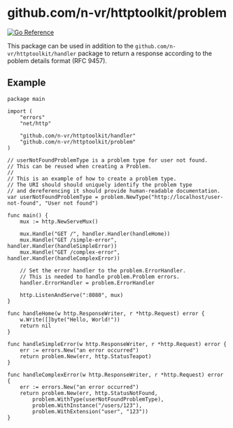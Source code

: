 # github.com/n-vr/httptoolkit/problem

[![Go Reference](https://pkg.go.dev/badge/github.com/n-vr/httptoolkit/problem.svg)](https://pkg.go.dev/github.com/n-vr/httptoolkit/problem)

This package can be used in addition to the `github.com/n-vr/httptoolkit/handler` package to return a response according to the poblem details format (RFC 9457).

## Example

```golang
package main

import (
	"errors"
	"net/http"

	"github.com/n-vr/httptoolkit/handler"
	"github.com/n-vr/httptoolkit/problem"
)

// userNotFoundProblemType is a problem type for user not found.
// This can be reused when creating a Problem.
//
// This is an example of how to create a problem type.
// The URI should should uniquely identify the problem type
// and dereferencing it should provide human-readable documentation.
var userNotFoundProblemType = problem.NewType("http://localhost/user-not-found", "User not found")

func main() {
	mux := http.NewServeMux()

	mux.Handle("GET /", handler.Handler(handleHome))
	mux.Handle("GET /simple-error", handler.Handler(handleSimpleError))
	mux.Handle("GET /complex-error", handler.Handler(handleComplexError))

	// Set the error handler to the problem.ErrorHandler.
	// This is needed to handle problem.Problem errors.
	handler.ErrorHandler = problem.ErrorHandler

	http.ListenAndServe(":8080", mux)
}

func handleHome(w http.ResponseWriter, r *http.Request) error {
	w.Write([]byte("Hello, World!"))
	return nil
}

func handleSimpleError(w http.ResponseWriter, r *http.Request) error {
	err := errors.New("an error occurred")
	return problem.New(err, http.StatusTeapot)
}

func handleComplexError(w http.ResponseWriter, r *http.Request) error {
	err := errors.New("an error occurred")
	return problem.New(err, http.StatusNotFound,
		problem.WithType(userNotFoundProblemType),
		problem.WithInstance("/users/123"),
		problem.WithExtension("user", "123"))
}
```